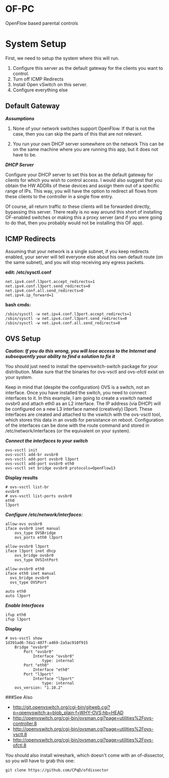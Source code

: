 OF-PC
=====

OpenFlow based parental controls


System Setup
============
First, we need to setup the system where this will run.

1. Configure this server as the default gateway for the clients you want to control.
2. Turn off ICMP Redirects
3. Install Open vSwitch on this server.
4. Configure everything else

Default Gateway
---------------

***Assumptions***

1. None of your network switches support OpenFlow.
    If that is not the case, then you can skip the parts of this that
    are not relevant.

2. You run your own DHCP server somewhere on the network
    This can be on the same machine where you are running this app,
    but it does not have to be.

***DHCP Server***

Configure your DHCP server to set this box as the default gateway for clients 
for which you wish to control access.  I would also suggest that you obtain the
HW ADDRs of these devices and assign them out of a specific range of IPs.  This
way, you will have the option to redirect all flows from these clients to the 
controller in a single flow entry.

Of course, all return traffic *to* these clients will be forwarded directly, bypassing
this server.  There really is no way around this short of installing OF-enabled switches 
or making this a proxy server (and if you were going to do that, then you probably 
would not be installing this OF app).

ICMP Redirects
--------------

Assuming that your network is a single subnet, if you 
keep redirects enabled, your server will tell everyone
else about his own default route (on the same subnet),
and you will stop receiving any egress packets.

**edit: /etc/sysctl.conf**

    net.ipv4.conf.l3port.accept_redirects=1
    net.ipv4.conf.l3port.send_redirects=0
    net.ipv4.conf.all.send_redirects=0
    net.ipv4.ip_forward=1

**bash cmds:**

    /sbin/sysctl -w net.ipv4.conf.l3port.accept_redirects=1
    /sbin/sysctl -w net.ipv4.conf.l3port.send_redirects=0
    /sbin/sysctl -w net.ipv4.conf.all.send_redirects=0

OVS Setup
---------

***Caution: If you do this wrong, you will lose access to the Internet and subsequently your ability to find a solution to fix it***

You should just need to install the openvswitch-switch package for your distribution. Make sure that the binaries for ovs-vsctl and ovs-ofctl exist on your system. 

Keep in mind that (despite the configuration) OVS is a switch, not an interface. Once you have installed the switch, you need to connect interfaces to it. In this example, I am going to create a vswitch named ovsbr0 and attach eth0 as an L2 interface. The IP address (via DHCP) will be configured on a new L3 interface named (creatively) l3port. These interfaces are created and attached to the vswitch with the ovs-vsctl tool, which stores this data in an ovsdb for persistance on reboot. Configuration of the interfaces can be done with the route command and stored in /etc/network/interfaces (or the equivalent on your system). 

***Connect the interfaces to your switch***

    ovs-vsctl init
    ovs-vsctl add-br ovsbr0
    ovs-vsctl add-port ovsbr0 l3port
    ovs-vsctl add-port ovsbr0 eth0
    ovs-vsctl set bridge ovsbr0 protocols=OpenFlow13

**Display results**

    # ovs-vsctl list-br
    ovsbr0
    # ovs-vsctl list-ports ovsbr0
    eth0
    l3port

***Configure /etc/network/interfaces:***

    allow-ovs ovsbr0
    iface ovsbr0 inet manual
        ovs_type OVSBridge
        ovs_ports eth0 l3port
    
    allow-ovsbr0 l3port
    iface l3port inet dhcp
        ovs_bridge ovsbr0
        ovs_type OVSIntPort
    
    allow-ovsbr0 eth0
    iface eth0 inet manual
      ovs_bridge ovsbr0
      ovs_type OVSPort
    
    auto eth0
    auto l3port

***Enable Interfaces***

    ifup eth0
    ifup l3port

**Display**

    # ovs-vsctl show
    1d391ad6-7da1-407f-a469-2a5ac910f915
        Bridge "ovsbr0"
            Port "ovsbr0"
                Interface "ovsbr0"
                    type: internal
            Port "eth0"
                Interface "eth0"
            Port "l3port"
                Interface "l3port"
                    type: internal
        ovs_version: "1.10.2"


###See Also
* http://git.openvswitch.org/cgi-bin/gitweb.cgi?p=openvswitch;a=blob_plain;f=WHY-OVS;hb=HEAD
* http://openvswitch.org/cgi-bin/ovsman.cgi?page=utilities%2Fovs-controller.8
* http://openvswitch.org/cgi-bin/ovsman.cgi?page=utilities%2Fovs-vsctl.8
* http://openvswitch.org/cgi-bin/ovsman.cgi?page=utilities%2Fovs-ofctl.8
 
You should also install wireshark, which doesn't come with an of-dissector, so you will have to grab this one:

    git clone https://github.com/CPqD/ofdissector 

